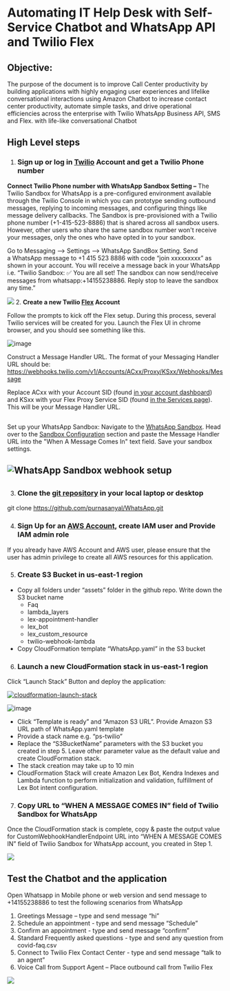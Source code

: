 # **Automating IT Help Desk with Self-Service Chatbot and WhatsApp API and Twilio Flex**

## **Objective:** 
The purpose of the document is to improve Call Center productivity by building applications with highly engaging user experiences and lifelike conversational interactions using Amazon Chatbot to increase contact center productivity, automate simple tasks, and drive operational efficiencies across the enterprise with Twilio WhatsApp Business API, SMS and Flex. with life-like conversational Chatbot

## **High Level steps**
1. ### Sign up or log in  [Twilio](https://www.twilio.com/console) Account and get a Twilio Phone number
**Connect Twilio Phone number with WhatsApp Sandbox Setting –** The Twilio Sandbox for WhatsApp is a pre-configured environment available through the Twilio Console in which you can prototype sending outbound messages, replying to incoming messages, and configuring things like message delivery callbacks. The Sandbox is pre-provisioned with a Twilio phone number (+1-415-523-8886) that is shared across all sandbox users. However, other users who share the same sandbox number won't receive your messages, only the ones who have opted in to your sandbox.

Go to Messaging --> Settings -->  WhatsApp SandBox Setting. Send a WhatsApp message to +1 415 523 8886 with code “join xxxxxxxxx” as shown in your account. You will receive a message back in your WhatsApp i.e. “Twilio Sandbox: ✅ You are all set! The sandbox can now send/receive messages from whatsapp:+14155238886. Reply stop to leave the sandbox any time.”

![](Aspose.Words.d672e59f-f91e-4ac4-b704-f109e33c8b96.002.png)
2. **Create a new Twilio [Flex](https://www.twilio.com/console/projects/create?g=/console/flex/setup&t=96e837a3b43a8c7981af899eaae92b968887485e3f454d330a821ab7c8738d5e) Account**

Follow the prompts to kick off the Flex setup. During this process, several Twilio services will be created for you. Launch the Flex UI in chrome browser, and you should see something like this.

![image](https://user-images.githubusercontent.com/40875938/133193617-27698464-de75-409d-b293-9ec17f9ae276.png)

Construct a Message Handler URL. The format of your Messaging Handler URL should be:
https://webhooks.twilio.com/v1/Accounts/ACxx/Proxy/KSxx/Webhooks/Message

Replace ACxx with your Account SID (found [in your account dashboard](https://www.twilio.com/console)) and KSxx with your Flex Proxy Service SID (found [in the Services page](https://www.twilio.com/console/proxy/services)). This will be your Message Handler URL.
##
Set up your WhatsApp Sandbox:   Navigate to the [WhatsApp Sandbox](https://www.twilio.com/console/sms/whatsapp/sandbox).  Head over to the [Sandbox Configuration](https://www.twilio.com/console/sms/whatsapp/sandbox) section and paste the Message Handler URL into the "When A Message Comes In" text field. Save your sandbox settings.
## ![WhatsApp Sandbox webhook setup](https://twilio-cms-prod.s3.amazonaws.com/images/jRf5uNLU\_ma2REupARpo-\_FhZNmLXoFMc5e2QSfpiR1pII.width-800.png)
##
3. ### Clone the [git repository](https://github.com/purnasanyal/WhatsApp.git) in your local laptop or desktop

git clone <https://github.com/purnasanyal/WhatsApp.git>

4. ### Sign Up for an [AWS Account](https://docs.aws.amazon.com/lexv2/latest/dg/gs-account.html), create IAM user and Provide IAM admin role

If you already have AWS Account and AWS user, please ensure that the user has admin privilege to create all AWS resources for this application.

5. ### Create S3 Bucket in us-east-1 region
- Copy all folders under “assets” folder in the github repo. Write down the S3 bucket name
  - Faq
  - lambda\_layers
  - lex-appointment-handler
  - lex\_bot
  - lex\_custom\_resource
  - twilio-webhook-lambda
- Copy CloudFormation template “WhatsApp.yaml” in the S3 bucket

6. ### Launch a new CloudFormation stack in us-east-1 region

Click “Launch Stack” Button and deploy the application:

[![cloudformation-launch-stack](https://s3.amazonaws.com/cloudformation-examples/cloudformation-launch-stack.png)](https://console.aws.amazon.com/cloudformation/home?region=us-east-1#/stacks/create/template)

![image](https://user-images.githubusercontent.com/40875938/133193922-9d5fc723-e8ea-40ea-b3c3-ad5170fcad3c.png)

- Click “Template is ready” and “Amazon S3 URL”. Provide Amazon S3 URL path of  WhatsApp.yaml template
- Provide a stack name e.g. “ps-twilio”
- Replace the “S3BucketName” parameters with the S3 bucket you created in step 5. Leave other parameter value as the default value and create CloudFormation stack.
- The stack creation may take up to 10 min
- CloudFormation Stack will create Amazon Lex Bot, Kendra Indexes and Lambda function to perform initialization and validation, fulfillment of Lex Bot intent configuration.
7. ### Copy URL to “WHEN A MESSAGE COMES IN” field of Twilio Sandbox for WhatsApp

Once the CloudFormation stack is complete, copy & paste the output value for CustomWebhookHandlerEndpoint URL into “WHEN A MESSAGE COMES IN” field of Twilio Sandbox for WhatsApp account, you created in Step 1. 

![](Aspose.Words.d672e59f-f91e-4ac4-b704-f109e33c8b96.005.png)


## **Test the Chatbot and the application**
Open Whatsapp in Mobile phone or web version and send message to +14155238886  to test the following scenarios from WhatsApp

1. Greetings Message – type and send message  “hi” 
1. Schedule an appointment -  type and send message  “Schedule”
1. Confirm an appointment  - type and send message  “confirm”
1. Standard Frequently asked questions - type and send any question from covid-faq.csv
1. Connect to Twilio Flex Contact Center - type and send message  “talk to an agent”
1. Voice Call from Support Agent – Place outbound call from Twilio Flex

![](Aspose.Words.d672e59f-f91e-4ac4-b704-f109e33c8b96.006.png)

